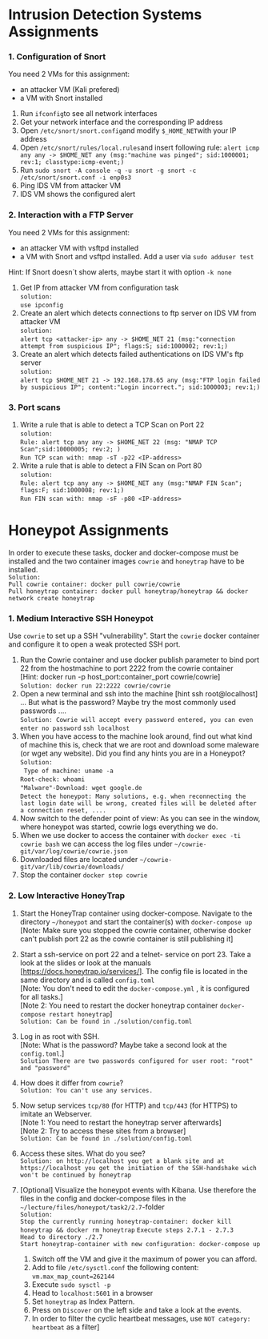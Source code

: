 ﻿# Intrusion Detection Systems Assignments
### 1. Configuration of Snort
You need 2 VMs for this assignment:
- an attacker VM (Kali prefered)
- a VM with Snort installed

1. Run `ifconfig`to see all network interfaces
2. Get your network interface and the corresponding IP address
3. Open `/etc/snort/snort.config`and modify `$_HOME_NET`with your IP address
4. Open `/etc/snort/rules/local.rules`and insert following rule: `alert icmp any any -> $HOME_NET any (msg:"machine was pinged"; sid:1000001; rev:1; classtype:icmp-event;)`
5. Run `sudo snort -A console -q -u snort -g snort -c /etc/snort/snort.conf -i enp0s3`
6. Ping IDS VM from attacker VM
7. IDS VM shows the configured alert

### 2. Interaction with a FTP Server
You need 2 VMs for this assignment:
- an attacker VM with vsftpd installed
- a VM with Snort and vsftpd installed. Add a user via `sudo adduser test`

Hint: If Snort doesn´t show alerts, maybe start it with option `-k none`

1. Get IP from attacker VM from configuration task<br>`solution:` <br>`use ipconfig`
2. Create an alert which detects connections to ftp server on IDS VM  from attacker VM<br>`solution:`<br>
`alert tcp <attacker-ip> any -> $HOME_NET 21 (msg:"connection attempt from suspicious IP"; flags:S; sid:1000002; rev:1;)`
3. Create an alert which detects failed authentications on IDS VM's ftp server<br>`solution:`<br>
`alert tcp $HOME_NET 21 -> 192.168.178.65 any (msg:"FTP login failed by suspicious IP"; content:"Login incorrect."; sid:1000003; rev:1;)`

### 3. Port scans
1. Write a rule that is able to detect a TCP Scan on Port 22<br>`solution:` <br>`Rule: alert tcp any any -> $HOME_NET 22 (msg: "NMAP TCP Scan";sid:10000005; rev:2; )` <br>`Run TCP scan with: nmap -sT -p22 <IP-address>`
2. Write a rule that is able to detect a FIN Scan on Port 80<br>`solution:` <br>`Rule: alert tcp any any -> $HOME_NET any (msg:"NMAP FIN Scan"; flags:F; sid:1000008; rev:1;)` <br>`Run FIN scan with: nmap -sF -p80 <IP-address>`


# Honeypot Assignments

In order to execute these tasks, docker and docker-compose must be installed and the two container images `cowrie` and `honeytrap` have to be installed. <br>
`Solution:` <br>
`Pull cowrie container: docker pull cowrie/cowrie` <br>
`Pull honeytrap container: docker pull honeytrap/honeytrap && docker network create honeytrap`


### 1. Medium Interactive SSH Honeypot

Use `cowrie`  to set up a SSH "vulnerability". Start the `cowrie`  docker container and configure it to open  a weak protected SSH port.

1. Run the Cowrie container and use docker publish parameter to bind port 22 from the hostmachine to port 2222 from the cowrie container <br> [Hint: docker run -p host_port:container_port cowrie/cowrie] <br>
`Solution: docker run 22:2222 cowrie/cowrie`
2. Open a new terminal and ssh into the machine [hint ssh root@localhost] ... But what is the password? Maybe try the most commonly used passwords .... <br>
`Solution: Cowrie will accept every password entered, you can even enter no password`
`ssh localhost`
3. When you have access to the machine look around, find out what kind of machine this is, check that we are root and download some maleware (or wget any website). Did you find any hints you are in a Honeypot? <br>
`Solution:` <br>
` Type of machine: uname -a` <br>
`Root-check: whoami` <br>
`"Malware"-Download: wget google.de` <br>
`Detect the honeypot: Many solutions, e.g. when reconnecting the last login date will be wrong, created files will be deleted after a connection reset, ....`
4. Now switch to the defender point of view: As you can see in the window,  where honeypot was started, cowrie logs everything we do.
5. When we use docker to access the container with `docker exec -ti cowrie bash` we can access the log files under `~/cowrie-git/var/log/cowrie/cowrie.json`
6. Downloaded files are located under `~/cowrie-git/var/lib/cowrie/downloads/`
7. Stop the container `docker stop cowrie`

### 2. Low Interactive HoneyTrap

1. Start the HoneyTrap container using docker-compose. Navigate to the directory `~/honeypot` and start the container(s) with `docker-compose up`  <br>[Note: Make sure you stopped the cowrie container, otherwise docker can't publish port 22 as the cowrie container is still publishing it]
2. Start a ssh-service on port 22 and a telnet- service on port 23. Take a look at the slides or look at the manuals [<https://docs.honeytrap.io/services/>]. The config file is located in the same directory and is  called `config.toml` <br>[Note: You don't need to edit the `docker-compose.yml` , it is configured for all tasks.]<br>[Note 2: You need to restart the docker honeytrap container `docker-compose restart honeytrap`] <br>
`Solution: Can be found in ./solution/config.toml`
3. Log in as root with SSH.<br>[Note: What is the password? Maybe take a second look at the `config.toml`.] <br>
`Solution There are two passwords configured for user root: "root" and "password"`
4. How does it differ from `cowrie`? <br>
`Solution: You can't use any services.`
5. Now setup services `tcp/80` (for HTTP) and `tcp/443` (for HTTPS) to imitate an Webserver.<br>[Note 1: You need to restart the honeytrap server afterwards]<br>[Note 2: Try to access these sites from a browser] <br>
`Solution: Can be found in ./solution/config.toml`
6. Access these sites. What do you see? <br>
`Solution: on http://localhost you get a blank site and at https://localhost you get the initiation of the SSH-handshake wich won't be continued by honeytrap`
7. [Optional] Visualize the honeypot events with Kibana. Use therefore the files in the config and docker-compose files in the `~/lecture/files/honeypot/task2/2.7`-folder <br>
   `Solution:`<br>
   `Stop the currently running honeytrap-container: docker kill honeytrap && docker rm honeytrap`
   `Execute steps 2.7.1 - 2.7.3` <br>
   `Head to directory ./2.7` <br>
   `Start honeytrap-container with new configuration: docker-compose up`

   1. Switch off the VM and give it the maximum of power you can afford.
   2. Add to file `/etc/sysctl.conf` the following content: `vm.max_map_count=262144` 
   3. Execute `sudo sysctl -p`
   4. Head to `localhost:5601` in a browser 
   5. Set `honeytrap`  as Index Pattern.
   6. Press on `Discover` on the left side and take a look at the events.
   7. In order to filter the cyclic heartbeat messages, use `NOT category: heartbeat` as a filter]<br>
   
   
